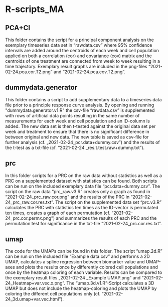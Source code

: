 # R-scripts_MA

## PCA+CI 
This folder contains the script for a principal component analysis on the exemplary timeseries data set in “rawdata.csv” where 95% confidence intervals are added around the centroids of each week and cell population applied on both a correlation (cor) and covariance (cov) matrix and the centroids of one treatment are connected from week to week resulting in a time trajectory. Exemplary result graphs are included in the png-files “2021-02-24.pca.cor.T2.png” and “2021-02-24.pca.cov.T2.png”.
## dummydata.generator
This folder contains a script to add supplementary data to a timeseries data file prior to a principle response curve analysis. By opening and running "dummydata.generator.v1.R" the csv-file “rawdata.csv” is supplemented with rows of artificial data points resulting in the same number of measurements for each week and cell population and an ID-column is added. The new data set is then t-tested against the original data set per week and treatment to ensure that there is no significant difference in between original and new data. The new table is saved as csv-file for further analysis (cf. „2021-02-24_pcr.data+dummy.csv”) and the results of the t-test as a txt-file (cf. “2021-02-24 _res.t.test.raw+dummy.txt”).
## prc
In this folder scripts for a PRC on the raw data without statistics as well as a PRC on a supplemented dataset with statistics can be found. Both scripts can be run on the included exemplary data file “pcr.data+dummy.csv”. The script on the raw data “prc_raw.v3.R” creates only a graph as found in “2021-02-24_prc_raw.cor.png” and the results of the PRC in “2021-02-24_prc_raw.cor.res.txt”. The script on the supplemented data set “prc.v3.R” calculates the PRC with statistics ten times as the ID-vector is permutated ten times, creates a graph of each permutation (cf. “2021-02-24_prc.cor.perm<I>x</I>.png”) and summarizes the results of each PRC and the permutation test for significance in the txt-file “2021-02-24_prc.cor.res.txt”. 
## umap
The code for the UMAPs can be found in this folder. The script “umap.2d.R” can be run on the included file “Example data.csv” and performs a 2D UMAP, calculates a spline regression between biomarker value  and UMAP-axes and plots the results once by differently colored cell populations and once by the heatmap coloring of each variable. Results can be compared to the exemplary result files „2021-02-24 _Example UMAP.png” and “2021-02-24_Heatmap+var.vec.x.png”. The “umap.3d.v1.R”-Script calculates a 3D UMAP but does not include the heatmap-coloring and plots the UMAP by coloring the different cell populations only (cf. “2021-02-24_3d.umap+var.vec.html”).
